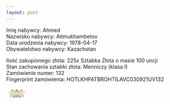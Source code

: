 ```yaml
---
layout: post
---
```


Imię nabywcy: Ahmed  
Nazwisko nabywcy: Aitmukhambetov  
Data urodzenia nabywcy: 1978-04-17  
Obywatelstwo nabywcy: Kazachstan

Ilość zakupionego złota: 225x Sztabka Złota o masie 100 uncji  
Stan zachowania sztabki złota: Menniczy (klasa I)  
Zamówienie numer: 132  
Fingerprint zamówienia: HOTLKHPATBROHTILAVC030921UV132

![pic](/media/pic.png)